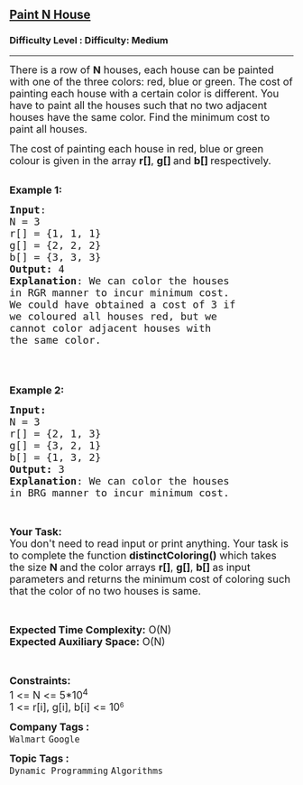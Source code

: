 <h2><a href="https://www.geeksforgeeks.org/problems/distinct-coloring--170645/1?page=3&difficulty=Medium&status=unsolved&sortBy=submissions">Paint N House</a></h2><h3>Difficulty Level : Difficulty: Medium</h3><hr><div class="problems_problem_content__Xm_eO"><p><span style="font-size: 18px;">There is a row of <strong>N</strong>&nbsp;houses, each house can be painted with one of the three colors: red, blue or green. The cost of painting each house with a certain color is different. You have to paint all the houses such that no two adjacent houses have the same color. Find the minimum cost to paint all houses.</span></p>
<p><span style="font-size: 18px;">The cost of painting each house in&nbsp;red, blue or green colour is given in the array <strong>r[]</strong>, <strong>g[]&nbsp;</strong>and&nbsp;<strong>b[]&nbsp;</strong>respectively.</span></p>
<p><br><span style="font-size: 18px;"><strong>Example 1:</strong></span></p>
<pre><span style="font-size: 18px;"><strong>Input</strong>:
N = 3
r[] = {1, 1, 1}
g[] = {2, 2, 2}
b[] = {3, 3, 3}
<strong>Output:</strong>&nbsp;4
<strong>Explanation</strong>: We can color the houses 
in RGR manner to incur minimum cost.
We could have obtained a cost of 3 if 
we coloured all houses red, but we 
cannot color adjacent houses with 
the same color.

</span>
</pre>
<p><br><span style="font-size: 18px;"><strong>Example 2:</strong></span></p>
<pre><span style="font-size: 18px;"><strong>Input:</strong>
N = 3
r[] = {2, 1, 3}
g[] = {3, 2, 1}
b[] = {1, 3, 2} 
<strong>Output:</strong>&nbsp;3
<strong>Explanation</strong>: We can color the houses
in BRG manner to incur minimum cost.</span></pre>
<p><br><br><span style="font-size: 18px;"><strong>Your Task:&nbsp;&nbsp;</strong><br>You don't need to read input or print anything. Your task is to complete the function&nbsp;<strong>distinctColoring</strong><strong>()</strong>&nbsp;which takes the&nbsp;size <strong>N&nbsp;</strong>and the color arrays <strong>r[]</strong>, <strong>g[]</strong>, <strong>b[]&nbsp;</strong>as input parameters&nbsp;and returns the minimum cost of coloring such that the color of no two houses is same.</span><br><br>&nbsp;</p>
<p><span style="font-size: 18px;"><strong>Expected Time Complexity:</strong> O(N)<br><strong>Expected Auxiliary Space:</strong> O(N)</span><br><br>&nbsp;</p>
<p><span style="font-size: 18px;"><strong>Constraints:</strong><br>1 &lt;= N &lt;= 5*10<sup>4</sup></span><br><span style="font-size: 18px;">1 &lt;= r[i], g[i], b[i] &lt;= 10</span><sup>6</sup></p></div><p><span style=font-size:18px><strong>Company Tags : </strong><br><code>Walmart</code>&nbsp;<code>Google</code>&nbsp;<br><p><span style=font-size:18px><strong>Topic Tags : </strong><br><code>Dynamic Programming</code>&nbsp;<code>Algorithms</code>&nbsp;